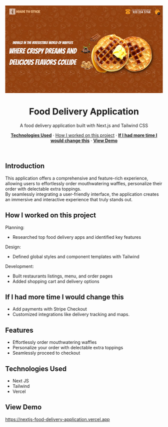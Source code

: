 <p align="center">
    <img alt="typing test screenshot" src="https://github.com/Vargriym/nextjs-food-delivery-application/blob/main/public/interface.webp">
    <h1 align="center">Food Delivery Application</h1>
  </a>
</p>

<p align="center">
  A food delivery application built with Next.js and Tailwind CSS
</p>

<p align="center">
  <a href="#Technologies-Used"><strong>Technologies Used</strong></a> ·
    <a href="#How-I-worked-on-this-project">How I worked on this project</strong></a> ·
      <a href="#If-I-had-more-time-I-would-change-this"><strong>If I had more time I would change this</strong></a> ·
     <a href="#view-demo"><strong>View Demo</strong></a>

</p>

<br/>

## Introduction

This application offers a comprehensive and feature-rich experience, allowing users to effortlessly order mouthwatering waffles, personalize their order with delectable extra toppings. <br>
By seamlessly integrating a user-friendly interface, the application creates an immersive and interactive experience that truly stands out.


## How I worked on this project

Planning:

- Researched top food delivery apps and identified key features

Design:

- Defined global styles and component templates with Tailwind

Development:

- Built restaurants listings, menu, and order pages
- Added shopping cart and delivery options

## If I had more time I would change this

- Add payments with Stripe Checkout
- Customized integrations like delivery tracking and maps.

## Features
- Effortlessly order mouthwatering waffles
- Personalize your order with delectable extra toppings
- Seamlessly proceed to checkout

## Technologies Used

- Next JS
- Tailwind 
- Vercel

## View Demo
https://nextjs-food-delivery-application.vercel.app


